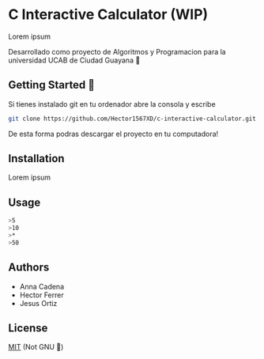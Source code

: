 # C Interactive Calculator (WIP)

Lorem ipsum

Desarrollado como proyecto de Algoritmos y Programacion para la universidad UCAB de Ciudad Guayana 🔰

## Getting Started 🚀

Si tienes instalado git en tu ordenador abre la consola y escribe
```bash
git clone https://github.com/Hector1567XD/c-interactive-calculator.git
```
De esta forma podras descargar el proyecto en tu computadora!

## Installation

Lorem ipsum

## Usage

```bash
>5
>10
>*
>50
```

## Authors
- Anna Cadena
- Hector Ferrer
- Jesus Ortiz

## License
[MIT](https://choosealicense.com/licenses/mit/) (Not GNU 👀)
